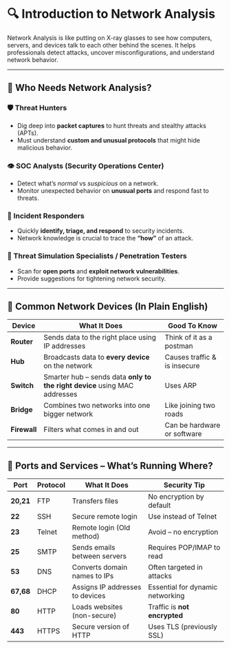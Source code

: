# 🔍 Introduction to Network Analysis

Network Analysis is like putting on X-ray glasses to see how computers, servers, and devices talk to each other behind the scenes. It helps professionals detect attacks, uncover misconfigurations, and understand network behavior.

---

## 👤 Who Needs Network Analysis?

### 🛡️ Threat Hunters

* Dig deep into **packet captures** to hunt threats and stealthy attacks (APTs).
* Must understand **custom and unusual protocols** that might hide malicious behavior.

### 👁️ SOC Analysts (Security Operations Center)

* Detect what’s *normal* vs *suspicious* on a network.
* Monitor unexpected behavior on **unusual ports** and respond fast to threats.

### 🚨 Incident Responders

* Quickly **identify, triage, and respond** to security incidents.
* Network knowledge is crucial to trace the **“how”** of an attack.

### 🧪 Threat Simulation Specialists / Penetration Testers

* Scan for **open ports** and **exploit network vulnerabilities**.
* Provide suggestions for tightening network security.

---

## 🧱 Common Network Devices (In Plain English)

| Device       | What It Does                                                              | Good To Know                 |
| ------------ | ------------------------------------------------------------------------- | ---------------------------- |
| **Router**   | Sends data to the right place using IP addresses                          | Think of it as a postman     |
| **Hub**      | Broadcasts data to **every device** on the network                        | Causes traffic & is insecure |
| **Switch**   | Smarter hub – sends data **only to the right device** using MAC addresses | Uses ARP                     |
| **Bridge**   | Combines two networks into one bigger network                             | Like joining two roads       |
| **Firewall** | Filters what comes in and out                                             | Can be hardware or software  |

---

## 🧩 Ports and Services – What’s Running Where?

| Port      | Protocol | What It Does                    | Security Tip                     |
| --------- | -------- | ------------------------------- | -------------------------------- |
| **20,21** | FTP      | Transfers files                 | No encryption by default         |
| **22**    | SSH      | Secure remote login             | Use instead of Telnet            |
| **23**    | Telnet   | Remote login (Old method)       | Avoid – no encryption            |
| **25**    | SMTP     | Sends emails between servers    | Requires POP/IMAP to read        |
| **53**    | DNS      | Converts domain names to IPs    | Often targeted in attacks        |
| **67,68** | DHCP     | Assigns IP addresses to devices | Essential for dynamic networking |
| **80**    | HTTP     | Loads websites (non-secure)     | Traffic is **not encrypted**     |
| **443**   | HTTPS    | Secure version of HTTP          | Uses TLS (previously SSL)        |

